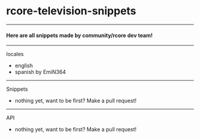 # rcore-television-snippets
---

#### Here are all snippets made by community/rcore dev team!

---

locales
- english
- spanish by EmiN364

---

Snippets 
- nothing yet, want to be first? Make a pull request!

---

API
- nothing yet, want to be first? Make a pull request!
